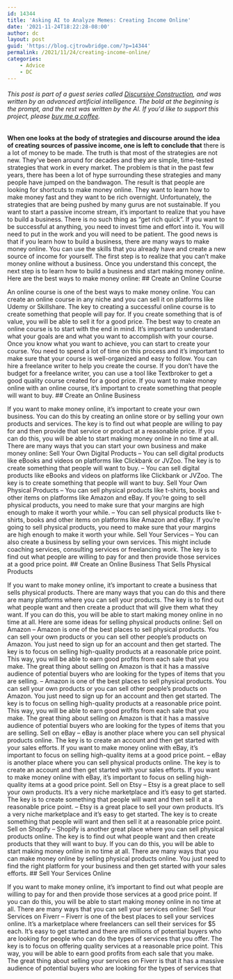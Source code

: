 ```yaml
---
id: 14344
title: 'Asking AI to Analyze Memes: Creating Income Online'
date: '2021-11-24T18:22:28-08:00'
author: dc
layout: post
guid: 'https://blog.cjtrowbridge.com/?p=14344'
permalink: /2021/11/24/creating-income-online/
categories:
    - Advice
    - DC
---
```


###### This post is part of a guest series called [Discursive Construction](https://blog.cjtrowbridge.com/2021/11/24/discursive-construction-ai-generated-essays-and-analysis/), and was written by an advanced artificial intelligence. The bold at the beginning is the prompt, and the rest was written by the AI. If you'd like to support this project, please [buy me a coffee](https://www.buymeacoffee.com/cjtrowbridge).

 **When one looks at the body of strategies and discourse around the idea of creating sources of passive income, one is left to conclude that** there is a lot of money to be made. The truth is that most of the strategies are not new. They’ve been around for decades and they are simple, time-tested strategies that work in every market. The problem is that in the past few years, there has been a lot of hype surrounding these strategies and many people have jumped on the bandwagon. The result is that people are looking for shortcuts to make money online. They want to learn how to make money fast and they want to be rich overnight. Unfortunately, the strategies that are being pushed by many gurus are not sustainable. If you want to start a passive income stream, it’s important to realize that you have to build a business. There is no such thing as “get rich quick”. If you want to be successful at anything, you need to invest time and effort into it. You will need to put in the work and you will need to be patient. The good news is that if you learn how to build a business, there are many ways to make money online. You can use the skills that you already have and create a new source of income for yourself. The first step is to realize that you can’t make money online without a business. Once you understand this concept, the next step is to learn how to build a business and start making money online. Here are the best ways to make money online: ## Create an Online Course

An online course is one of the best ways to make money online. You can create an online course in any niche and you can sell it on platforms like Udemy or Skillshare. The key to creating a successful online course is to create something that people will pay for. If you create something that is of value, you will be able to sell it for a good price. The best way to create an online course is to start with the end in mind. It’s important to understand what your goals are and what you want to accomplish with your course. Once you know what you want to achieve, you can start to create your course. You need to spend a lot of time on this process and it’s important to make sure that your course is well-organized and easy to follow. You can hire a freelance writer to help you create the course. If you don’t have the budget for a freelance writer, you can use a tool like Textbroker to get a good quality course created for a good price. If you want to make money online with an online course, it’s important to create something that people will want to buy. ## Create an Online Business

If you want to make money online, it’s important to create your own business. You can do this by creating an online store or by selling your own products and services. The key is to find out what people are willing to pay for and then provide that service or product at a reasonable price. If you can do this, you will be able to start making money online in no time at all. There are many ways that you can start your own business and make money online: Sell Your Own Digital Products – You can sell digital products like eBooks and videos on platforms like Clickbank or JVZoo. The key is to create something that people will want to buy. – You can sell digital products like eBooks and videos on platforms like Clickbank or JVZoo. The key is to create something that people will want to buy. Sell Your Own Physical Products – You can sell physical products like t-shirts, books and other items on platforms like Amazon and eBay. If you’re going to sell physical products, you need to make sure that your margins are high enough to make it worth your while. – You can sell physical products like t-shirts, books and other items on platforms like Amazon and eBay. If you’re going to sell physical products, you need to make sure that your margins are high enough to make it worth your while. Sell Your Services – You can also create a business by selling your own services. This might include coaching services, consulting services or freelancing work. The key is to find out what people are willing to pay for and then provide those services at a good price point. ## Create an Online Business That Sells Physical Products

If you want to make money online, it’s important to create a business that sells physical products. There are many ways that you can do this and there are many platforms where you can sell your products. The key is to find out what people want and then create a product that will give them what they want. If you can do this, you will be able to start making money online in no time at all. Here are some ideas for selling physical products online: Sell on Amazon – Amazon is one of the best places to sell physical products. You can sell your own products or you can sell other people’s products on Amazon. You just need to sign up for an account and then get started. The key is to focus on selling high-quality products at a reasonable price point. This way, you will be able to earn good profits from each sale that you make. The great thing about selling on Amazon is that it has a massive audience of potential buyers who are looking for the types of items that you are selling. – Amazon is one of the best places to sell physical products. You can sell your own products or you can sell other people’s products on Amazon. You just need to sign up for an account and then get started. The key is to focus on selling high-quality products at a reasonable price point. This way, you will be able to earn good profits from each sale that you make. The great thing about selling on Amazon is that it has a massive audience of potential buyers who are looking for the types of items that you are selling. Sell on eBay – eBay is another place where you can sell physical products online. The key is to create an account and then get started with your sales efforts. If you want to make money online with eBay, it’s important to focus on selling high-quality items at a good price point. – eBay is another place where you can sell physical products online. The key is to create an account and then get started with your sales efforts. If you want to make money online with eBay, it’s important to focus on selling high-quality items at a good price point. Sell on Etsy – Etsy is a great place to sell your own products. It’s a very niche marketplace and it’s easy to get started. The key is to create something that people will want and then sell it at a reasonable price point. – Etsy is a great place to sell your own products. It’s a very niche marketplace and it’s easy to get started. The key is to create something that people will want and then sell it at a reasonable price point. Sell on Shopify – Shopify is another great place where you can sell physical products online. The key is to find out what people want and then create products that they will want to buy. If you can do this, you will be able to start making money online in no time at all. There are many ways that you can make money online by selling physical products online. You just need to find the right platform for your business and then get started with your sales efforts. ## Sell Your Services Online

If you want to make money online, it’s important to find out what people are willing to pay for and then provide those services at a good price point. If you can do this, you will be able to start making money online in no time at all. There are many ways that you can sell your services online: Sell Your Services on Fiverr – Fiverr is one of the best places to sell your services online. It’s a marketplace where freelancers can sell their services for $5 each. It’s easy to get started and there are millions of potential buyers who are looking for people who can do the types of services that you offer. The key is to focus on offering quality services at a reasonable price point. This way, you will be able to earn good profits from each sale that you make. The great thing about selling your services on Fiverr is that it has a massive audience of potential buyers who are looking for the types of services that
